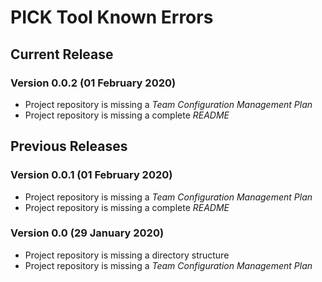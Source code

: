 # PICK Tool Known Errors

## Current Release

### Version 0.0.2 (01 February 2020)

* Project repository is missing a _Team Configuration Management Plan_
* Project repository is missing a complete _README_

## Previous Releases

### Version 0.0.1 (01 February 2020)

* Project repository is missing a _Team Configuration Management Plan_
* Project repository is missing a complete _README_

### Version 0.0 (29 January 2020)

* Project repository is missing a directory structure
* Project repository is missing a _Team Configuration Management Plan_
